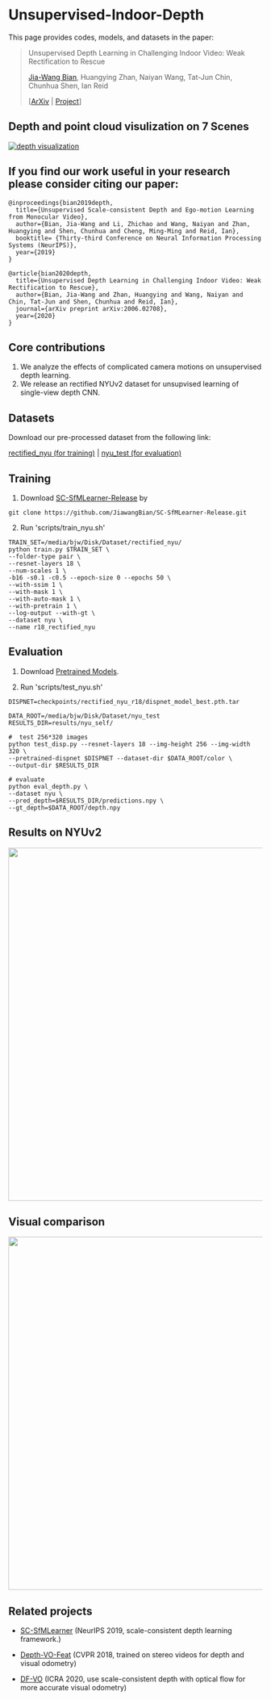 # Unsupervised-Indoor-Depth

This page provides codes, models, and datasets in the paper:

 >Unsupervised Depth Learning in Challenging Indoor Video: Weak Rectification to Rescue
 >
 >[Jia-Wang Bian](https://jwbian.net/), Huangying Zhan, Naiyan Wang, Tat-Jun Chin, Chunhua Shen, Ian Reid
 >
 >[[ArXiv](https://arxiv.org/abs/2006.02708) | [Project](https://jwbian.net/unsupervised-indoor-depth)]
 
 
 ## Depth and point cloud visulization on 7 Scenes

[![depth visualization](https://img.youtube.com/vi/A6OTJegbFzY/0.jpg)](https://www.youtube.com/watch?v=A6OTJegbFzY)
 
 
 ## If you find our work useful in your research please consider citing our paper:
 
    @inproceedings{bian2019depth,
      title={Unsupervised Scale-consistent Depth and Ego-motion Learning from Monocular Video},
      author={Bian, Jia-Wang and Li, Zhichao and Wang, Naiyan and Zhan, Huangying and Shen, Chunhua and Cheng, Ming-Ming and Reid, Ian},
      booktitle= {Thirty-third Conference on Neural Information Processing Systems (NeurIPS)},
      year={2019}
    }
    
    @article{bian2020depth,
      title={Unsupervised Depth Learning in Challenging Indoor Video: Weak Rectification to Rescue},
      author={Bian, Jia-Wang and Zhan, Huangying and Wang, Naiyan and Chin, Tat-Jun and Shen, Chunhua and Reid, Ian},
      journal={arXiv preprint arXiv:2006.02708},
      year={2020}
    }


 ## Core contributions
  1. We analyze the effects of complicated camera motions on unsupervised depth learning. 
  2. We release an rectified NYUv2 dataset for unsupvised learning of single-view depth CNN.


 ## Datasets
 
Download our pre-processed dataset from the following link:

[rectified_nyu (for training)](https://1drv.ms/u/s!AiV6XqkxJHE2k3elbxAE9eE4IhRB?e=WoFpdF) | [nyu_test (for evaluation)](https://1drv.ms/u/s!AiV6XqkxJHE2kz85ZcYiCoZmSjKk?e=qGpvck)
 
 ## Training
 
 1. Download [SC-SfMLearner-Release](https://github.com/JiawangBian/SC-SfMLearner-Release) by 
 
 ```
 git clone https://github.com/JiawangBian/SC-SfMLearner-Release.git
 ```
 
 2. Run 'scripts/train_nyu.sh'
 
 ```
TRAIN_SET=/media/bjw/Disk/Dataset/rectified_nyu/
python train.py $TRAIN_SET \
--folder-type pair \
--resnet-layers 18 \
--num-scales 1 \
-b16 -s0.1 -c0.5 --epoch-size 0 --epochs 50 \
--with-ssim 1 \
--with-mask 1 \
--with-auto-mask 1 \
--with-pretrain 1 \
--log-output --with-gt \
--dataset nyu \
--name r18_rectified_nyu
```

## Evaluation

1. Download [Pretrained Models](https://1drv.ms/u/s!AiV6XqkxJHE2k3gXVTwjCgIPAUN2?e=SD5cSg).

2. Run 'scripts/test_nyu.sh'

```
DISPNET=checkpoints/rectified_nyu_r18/dispnet_model_best.pth.tar

DATA_ROOT=/media/bjw/Disk/Dataset/nyu_test
RESULTS_DIR=results/nyu_self/

#  test 256*320 images
python test_disp.py --resnet-layers 18 --img-height 256 --img-width 320 \
--pretrained-dispnet $DISPNET --dataset-dir $DATA_ROOT/color \
--output-dir $RESULTS_DIR

# evaluate
python eval_depth.py \
--dataset nyu \
--pred_depth=$RESULTS_DIR/predictions.npy \
--gt_depth=$DATA_ROOT/depth.npy 
```

## Results on NYUv2

<img src="https://jwbian.net/wp-content/uploads/2020/06/nyu_results.png" width="700">

## Visual comparison

<img src="https://jwbian.net/wp-content/uploads/2020/06/vis_depth.png" width="700">


 ## Related projects
 
 * [SC-SfMLearner](https://github.com/JiawangBian/SC-SfMLearner-Release) (NeurIPS 2019, scale-consistent depth learning framework.)

 * [Depth-VO-Feat](https://github.com/Huangying-Zhan/Depth-VO-Feat) (CVPR 2018, trained on stereo videos for depth and visual odometry)
 
 * [DF-VO](https://github.com/Huangying-Zhan/DF-VO) (ICRA 2020, use scale-consistent depth with optical flow for more accurate visual odometry)
 
 

